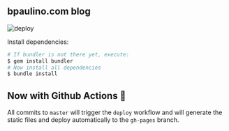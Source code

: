 ## bpaulino.com blog
![deploy](https://github.com/brunojppb/brunojppb.github.io/workflows/deploy/badge.svg?branch=master)

Install dependencies:
```sh
# If bundler is not there yet, execute:
$ gem install bundler
# Now install all dependencies
$ bundle install
```

## Now with Github Actions 🎉
All commits to `master` will trigger the `deploy` workflow and will generate the static files and deploy automatically to the `gh-pages` branch.

